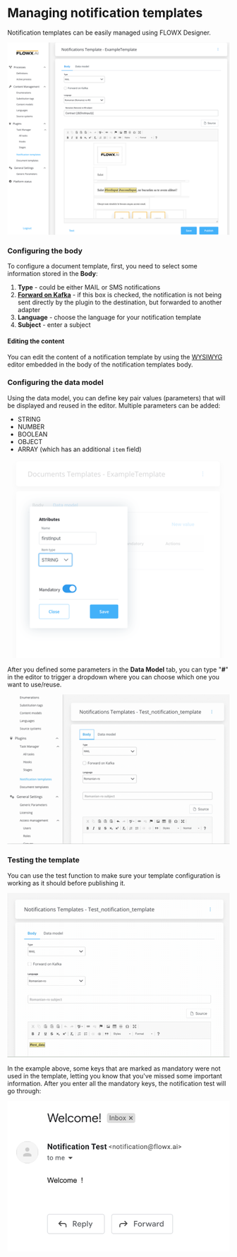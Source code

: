 # Managing notification templates

Notification templates can be easily managed using FLOWX Designer.

![Notification template](../../../../img/notifications_template.png)

### Configuring the body

To configure a document template, first, you need to select some information stored in the **Body**:

1. **Type** - could be either MAIL or SMS notifications
2. [**Forward on Kafka**](forward-notifications-to-an-external-system) - if this box is checked, the notification is not being sent directly by the plugin to the destination, but forwarded to another adapter
3. **Language** - choose the language for your notification template
4. **Subject** - enter a subject

#### Editing the content

You can edit the content of a notification template by using the [WYSIWYG ](../../../wysiwyg-editor) editor embedded in the body of the notification templates body.

### Configuring the data model

Using the data model, you can define key pair values (parameters) that will be displayed and reused in the editor. Multiple parameters can be added:

* STRING
* NUMBER
* BOOLEAN
* OBJECT
* ARRAY (which has an additional `item` field)


![Data model](../../../../img/notifications_data_model.png)

After you defined some parameters in the **Data Model** tab, you can type "**#**" in the editor to trigger a dropdown where you can choose which one you want to use/reuse.

![Data model](../../../../img/data_model1.gif)

### Testing the template

You can use the test function to make sure your template configuration is working as it should before publishing it.

![](../../../../img/testing_notif_template.gif)

In the example above, some keys that are marked as mandatory were not used in the template, letting you know that you've missed some important information. After you enter all the mandatory keys, the notification test will go through:

![](../../../../img/notifications_email.png)